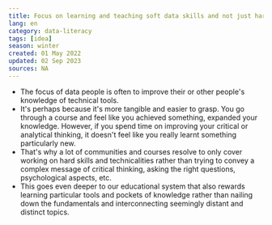 ```yaml
---
title: Focus on learning and teaching soft data skills and not just hard data skills
lang: en 
category: data-literacy
tags: [idea]
season: winter
created: 01 May 2022
updated: 02 Sep 2023
sources: NA
---
```


- The focus of data people is often to improve their or other people's knowledge of technical tools.
- It's perhaps because it's more tangible and easier to grasp. You go through a course and feel like you achieved something, expanded your knowledge. However, if you spend time on improving your critical or analytical thinking, it doesn't feel like you really learnt something particularly new.
- That's why a lot of communities and courses resolve to only cover working on hard skills and technicalities rather than trying to convey a complex message of critical thinking, asking the right questions, psychological aspects, etc.
- This goes even deeper to our educational system that also rewards learning particular tools and pockets of knowledge rather than nailing down the fundamentals and  interconnecting seemingly distant and distinct topics.